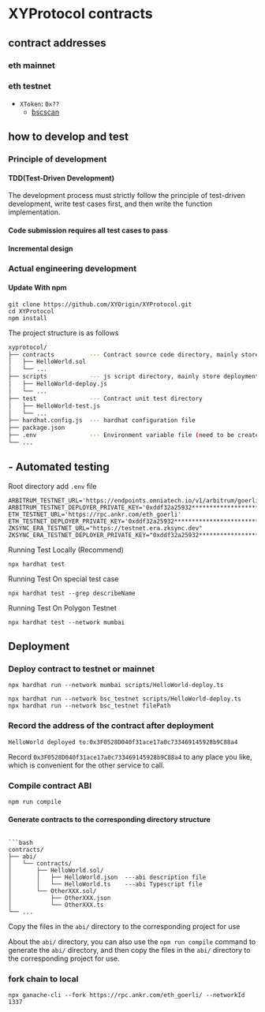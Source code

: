 # XYProtocol contracts

## contract addresses

### eth mainnet

### eth testnet

- `XToken`: `0x??`
  - [bscscan](https://bscscan.com/address/0x??)

## how to develop and test

### Principle of development

#### TDD(Test-Driven Development)

The development process must strictly follow the principle of test-driven development, write test cases first, and then write the function implementation.

#### Code submission requires all test cases to pass

#### Incremental design

### Actual engineering development

#### Update With npm

```shell
git clone https://github.com/XYOrigin/XYProtocol.git
cd XYProtocol
npm install
```

The project structure is as follows

```bash
xyprotocol/
├── contracts          --- Contract source code directory, mainly store *.sol contract files
│   ├── HelloWorld.sol
│   └── ...
├── scripts            --- js script directory, mainly store deployment scripts.
│   ├── HelloWorld-deploy.js
│   └── ...
├── test               --- Contract unit test directory
│   ├── HelloWorld-test.js
│   └── ...
├── hardhat.config.js  --- hardhat configuration file
├── package.json
├── .env               --- Environment variable file (need to be created manually)
└── ...
```

## - Automated testing

Root directory add ```.env```  file

```shell
ARBITRUM_TESTNET_URL='https://endpoints.omniatech.io/v1/arbitrum/goerli/public'
ARBITRUM_TESTNET_DEPLOYER_PRIVATE_KEY='0xddf32a25932****************************'
ETH_TESTNET_URL='https://rpc.ankr.com/eth_goerli'
ETH_TESTNET_DEPLOYER_PRIVATE_KEY='0xddf32a25932****************************'
ZKSYNC_ERA_TESTNET_URL="https://testnet.era.zksync.dev"
ZKSYNC_ERA_TESTNET_DEPLOYER_PRIVATE_KEY="0xddf32a25932****************************"
```

Running Test Locally (Recommend)

```shell
npx hardhat test
```

Running Test On special test case

```shell
npx hardhat test --grep describeName
```

Running Test On Polygon Testnet

```shell
npx hardhat test --network mumbai
```

## Deployment

### Deploy contract to testnet or mainnet

```shell
npx hardhat run --network mumbai scripts/HelloWorld-deploy.ts
```

```shell
npx hardhat run --network bsc_testnet scripts/HelloWorld-deploy.ts
npx hardhat run --network bsc_testnet filePath
```

### Record the address of the contract after deployment

```shell
HelloWorld deployed to:0x3F0528D040f31ace17a0c733469145928b9C88a4
```

Record `0x3F0528D040f31ace17a0c733469145928b9C88a4` to any place you like, which is convenient for the other service to call.

### Compile contract ABI

```shell
npm run compile
```

#### Generate contracts to the corresponding directory structure

````shell

```bash
contracts/
├── abi/
│   └── contracts/
│       ├── HelloWorld.sol/
│       │   ├── HelloWorld.json  ---abi description file
│       │   └── HelloWorld.ts    ---abi Typescript file
│       └── OtherXXX.sol/
│           ├── OtherXXX.json
│           └── OtherXXX.ts
└── ...
````

Copy the files in the `abi/` directory to the corresponding project for use

About the `abi/` directory, you can also use the `npm run compile` command to generate the `abi/` directory, and then copy the files in the `abi/` directory to the corresponding project for use.

### fork chain to local

```shell
npx ganache-cli --fork https://rpc.ankr.com/eth_goerli/ --networkId 1337
```